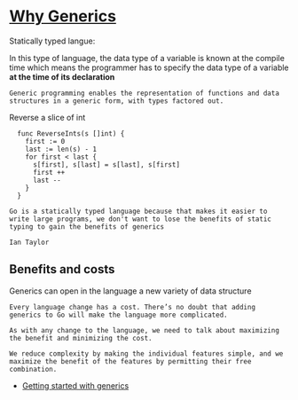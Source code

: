 # [Why Generics](https://go.dev/blog/why-generics)

Statically typed langue:

In this type of language, the data type of a variable is known at the compile time which means the programmer has to specify the data type of a variable **at the time of its declaration**

    Generic programming enables the representation of functions and data structures in a generic form, with types factored out.

Reverse a slice of int

```Golang
  func ReverseInts(s []int) {
    first := 0
    last := len(s) - 1
    for first < last {
      s[first], s[last] = s[last], s[first]
      first ++
      last --
    }
  }
```

    Go is a statically typed language because that makes it easier to write large programs, we don't want to lose the benefits of static typing to gain the benefits of generics

    Ian Taylor


## Benefits and costs
Generics can open in the language a new variety of data structure

    Every language change has a cost. There’s no doubt that adding generics to Go will make the language more complicated.

    As with any change to the language, we need to talk about maximizing the benefit and minimizing the cost.

    We reduce complexity by making the individual features simple, and we maximize the benefit of the features by permitting their free combination.


- [Getting started with generics](https://go.dev/doc/tutorial/generics)
